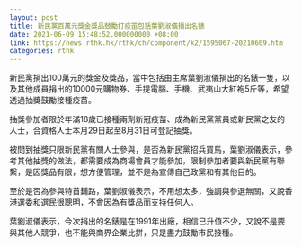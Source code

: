 ```yaml
---
layout: post
title: 新民黨百萬元獎金獎品鼓勵打疫苗包括葉劉淑儀捐出名錶
date: 2021-06-09 15:48:52.000000000 +08:00
link: https://news.rthk.hk/rthk/ch/component/k2/1595067-20210609.htm
categories: rthk
---
```


新民黨捐出100萬元的獎金及獎品，當中包括由主席葉劉淑儀捐出的名錶一隻，以及其他成員捐出的10000元購物券、手提電腦、手機、武夷山大紅袍5斤等，希望透過抽獎鼓勵接種疫苗。

抽獎參加者限於年滿18歲已接種兩劑新冠疫苗、成為新民黨黨員或新民黨之友的人士，合資格人士本月29日起至8月31日可登記抽獎。

被問到抽獎只限新民黨有關人士參與，是否為新民黨招兵買馬，葉劉淑儀表示，參考其他抽獎的做法，都需要成為商場會員才能參加，限制參加者要與新民黨有聯繫，是因獎品有限，想方便管理，並不是為宣傳自己政黨和有其他目的。

至於是否為參與特首鋪路，葉劉淑儀表示，不用想太多，強調與參選無關，又說香港選委和選民很聰明，不會因為有獎品而支持任何人。

葉劉淑儀表示，今次捐出的名錶是在1991年出廠，相信已升值不少，又說不是要與其他人競爭，也不能與商界企業比拼，只是盡力鼓勵市民接種。
